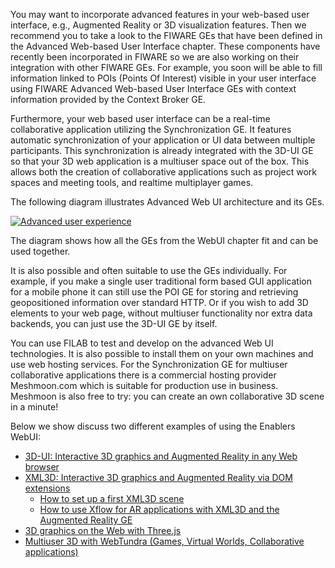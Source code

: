 You may want to incorporate advanced features in your web-based user
interface, e.g., Augmented Reality or 3D visualization features. Then we
recommend you to take a look to the FIWARE GEs that have been defined in
the Advanced Web-based User Interface chapter. These components have
recently been incorporated in FIWARE so we are also working on their
integration with other FIWARE GEs. For example, you soon will be able to
fill information linked to POIs (Points Of Interest) visible in your
user interface using FIWARE Advanced Web-based User Interface GEs with
context information provided by the Context Broker GE.

Furthermore, your web based user interface can be a real-time
collaborative application utilizing the Synchronization GE. It features
automatic synchronization of your application or UI data between
multiple participants. This synchronization is already integrated with
the 3D-UI GE so that your 3D web application is a multiuser space out of
the box. This allows both the creation of collaborative applications
such as project work spaces and meeting tools, and realtime multiplayer
games.

The following diagram illustrates Advanced Web UI architecture and its
GEs.

[![Advanced user
experience](uploads/2015/04/Advanced-user-experience-1024x549.png)](uploads/2015/04/Advanced-user-experience.png)

The diagram shows how all the GEs from the WebUI chapter fit and can be
used together.

It is also possible and often suitable to use the GEs individually. For
example, if you make a single user traditional form based GUI
application for a mobile phone it can still use the POI GE for storing
and retrieving geopositioned information over standard HTTP. Or if you
wish to add 3D elements to your web page, without multiuser
functionality nor extra data backends, you can just use the 3D-UI GE by
itself.

You can use FILAB to test and develop on the advanced Web UI
technologies. It is also possible to install them on your own machines
and use web hosting services. For the Synchronization GE for multiuser
collaborative applications there is a commercial hosting provider
Meshmoon.com which is suitable for production use in business. Meshmoon
is also free to try: you can create an own collaborative 3D scene in a
minute!

Below we show discuss two different examples of using the Enablers
WebUI:

-   [3D-UI: Interactive 3D graphics and Augmented Reality in any Web
    browser](http://www.fiware.org/devguides/providing-an-advanced-user-experience-ux/3d-ui-interactive-3d-graphics-and-augmented-reality-in-any-web-browser/)
-   [XML3D: Interactive 3D graphics and Augmented Reality via DOM
    extensions](http://www.fiware.org/devguides/providing-an-advanced-user-experience-ux/xml3d-interactive-3d-graphics-and-augmented-reality-via-dom-extensions/)
    -   [​](http://www.fiware.org/devguides/providing-an-advanced-user-experience-ux/xml3d-interactive-3d-graphics-and-augmented-reality-via-dom-extensions/)[How
        to set up a first XML3D
        scene](http://www.fiware.org/devguides/providing-an-advanced-user-experience-ux/xml3d-interactive-3d-graphics-and-augmented-reality-via-dom-extensions/how-to-set-up-a-first-xml3d-scene/)
    -   [How to use Xflow for AR applications with XML3D and the
        Augmented Reality
        GE](http://www.fiware.org/devguides/providing-an-advanced-user-experience-ux/xml3d-interactive-3d-graphics-and-augmented-reality-via-dom-extensions/how-to-use-xflow-for-ar-applications-with-xml3d-and-the-augmented-reality-ge/)
-   [3D graphics on the Web with
    Three.js](http://www.fiware.org/devguides/providing-an-advanced-user-experience-ux/3d-graphics-on-the-web-with-three-js/)
-   [Multiuser 3D with WebTundra (Games, Virtual Worlds, Collaborative
    applications)](http://www.fiware.org/devguides/providing-an-advanced-user-experience-ux/multiuser-3d-with-webtundra-games-virtual-worlds-collaborative-applications/)

